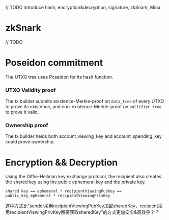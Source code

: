 // TODO introduce hash, encryption&decryption, signature, zkSnark, Mina

# zkSnark
// TODO 

# Poseidon commitment
The UTXO tree uses Poseidon for its hash function.

### UTXO Validity proof
The tx builder submits existence-Merkle-proof on `data_tree` of every UTXO to prove its existence, and non-existence-Merkle-proof on `nullifier_tree` to prove it valid.

### Ownership proof
The tx builder helds both account_viewing_key and account_spending_key could prove ownership.

# Encryption && Decryption
Using the Diffie-Hellman key exchange protocol, the recipient also creates the shared key using the public ephemeral key and the private key.

```shared key == ephemeral * recipientViewingPubKey == public_key_ephemeral * recipientViewingPrivKey ```

这种方式比“sender采用recipientViewingPubKey加密sharedKey，recipient采用recipientViewingPrivKey解密获取sharedKey”的方式更加安全&高效乎？？






